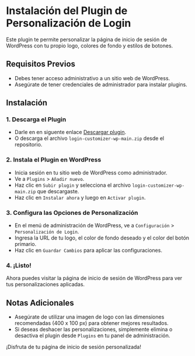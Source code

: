 # Instalación del Plugin de Personalización de Login

Este plugin te permite personalizar la página de inicio de sesión de WordPress con tu propio logo, colores de fondo y estilos de botones.

## Requisitos Previos

- Debes tener acceso administrativo a un sitio web de WordPress.
- Asegúrate de tener credenciales de administrador para instalar plugins.

## Instalación

### 1. Descarga el Plugin

- Darle en en siguente enlace [Descargar plugin](https://github.com/CarrilloJhonatan/login-customizer-wp/archive/refs/heads/main.zip).
- O descarga el archivo `login-customizer-wp-main.zip` desde el repositorio.

### 2. Instala el Plugin en WordPress

- Inicia sesión en tu sitio web de WordPress como administrador.
- Ve a `Plugins` > `Añadir nuevo`.
- Haz clic en `Subir plugin` y selecciona el archivo `login-customizer-wp-main.zip` que descargaste.
- Haz clic en `Instalar ahora` y luego en `Activar plugin`.

### 3. Configura las Opciones de Personalización

- En el menú de administración de WordPress, ve a `Configuración` > `Personalización de Login`.
- Ingresa la URL de tu logo, el color de fondo deseado y el color del botón primario.
- Haz clic en `Guardar Cambios` para aplicar las configuraciones.

### 4. ¡Listo!

Ahora puedes visitar la página de inicio de sesión de WordPress para ver tus personalizaciones aplicadas.

## Notas Adicionales

- Asegúrate de utilizar una imagen de logo con las dimensiones recomendadas (400 x 100 px) para obtener mejores resultados.
- Si deseas deshacer las personalizaciones, simplemente elimina o desactiva el plugin desde `Plugins` en tu panel de administración.

¡Disfruta de tu página de inicio de sesión personalizada!
